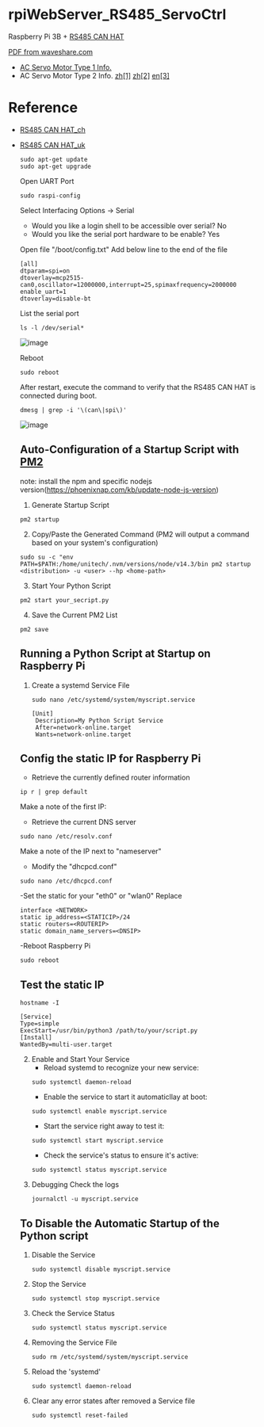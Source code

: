 # rpiWebServer_RS485_ServoCtrl

Raspberry Pi 3B + [RS485 CAN HAT](https://www.waveshare.com/wiki/RS485_CAN_HAT)

[PDF from waveshare.com](https://www.waveshare.com/w/upload/2/29/RS485-CAN-HAT-user-manuakl-en.pdf)

- [AC Servo Motor Type 1 Info.](https://amethyst-myrtle-52e.notion.site/Servo-Motor-Driver-2f7c21ac9d024b00933ec2252861ffcf)
- AC Servo Motor Type 2 Info. [zh[1]](https://www.seec.com.tw/Content/Goods/PdfViwer.aspx?SiteID=10&MmmID=655575436061077370&Msid=2022102818050639313&fd=GoodsDownload_Files&pname=SDE%E4%BC%BA%E6%9C%8D%E9%A9%85%E5%8B%95%E5%99%A8%E8%AA%AA%E6%98%8E%E6%9B%B8_V1.07.pdf) [zh[2]](https://www.seec.com.tw/Content/Goods/PdfViwer.aspx?SiteID=10&MmmID=655575436061077370&Msid=2020082410220029759&fd=GoodsDownload_Files&pname=%E5%A3%AB%E6%9E%97%E9%9B%BB%E6%A9%9FSDE%E7%B0%A1%E6%98%93%E8%AA%AA%E6%98%8E%E6%9B%B8(%E4%B8%AD%E8%8B%B1)LE106D04204.pdf) [en[3]](https://www.manualslib.com/products/Shihlin-Electric-Sde-040a2-10446073.html)

# Reference
- [RS485 CAN HAT_ch](https://www.waveshare.net/wiki/RS485_CAN_HAT#.E5.89.8D.E7.BD.AE.E5.B7.A5.E4.BD.9C_2)
- [RS485 CAN HAT_uk](https://learn.sb-components.co.uk/RS485-CAN-HAT)

  ```
  sudo apt-get update
  sudo apt-get upgrade
  ```
  Open UART Port
  ```
  sudo raspi-config
  ```
  Select Interfacing Options -> Serial
  - Would you like a login shell to be accessible over serial? No
  - Would you like the serial port hardware to be enable? Yes

  Open file "/boot/config.txt"
  Add below line to the end of the file
  ```
  [all]
  dtparam=spi=on
  dtoverlay=mcp2515-can0,oscillator=12000000,interrupt=25,spimaxfrequency=2000000
  enable_uart=1
  dtoverlay=disable-bt
  ```

  List the serial port
  ```
  ls -l /dev/serial*
  ```
  ![image](https://github.com/ChungChiuHung/rpiWebServer_RS485_ServoCtrl/assets/52248840/9da6fa95-6cb4-4160-8ef5-387343c84b57)

  Reboot
  ```
  sudo reboot
  ```

  After restart, execute the command to verify that the RS485 CAN HAT is connected during boot.
  ```
  dmesg | grep -i '\(can\|spi\)'
  ```
  ![image](https://github.com/ChungChiuHung/rpiWebServer_RS485_ServoCtrl/assets/52248840/149436ad-a2ca-4dd2-9fa6-c44bf60b2702)
  ## Auto-Configuration of a Startup Script with [PM2](https://pm2.keymetrics.io/docs/usage/startup/)
  note: install the npm and specific nodejs version(https://phoenixnap.com/kb/update-node-js-version)
  1. Generate Startup Script
  ```
  pm2 startup
  ```
  2. Copy/Paste the Generated Command (PM2 will output a command based on your system's configuration)
  ```
  sudo su -c "env PATH=$PATH:/home/unitech/.nvm/versions/node/v14.3/bin pm2 startup <distribution> -u <user> --hp <home-path>
  ```
  3. Start Your Python Script
  ```
  pm2 start your_secript.py
  ```
  4. Save the Current PM2 List
  ```
  pm2 save
  ```
  
  ## Running a Python Script at Startup on Raspberry Pi
  1. Create a systemd Service File
     ```
     sudo nano /etc/systemd/system/myscript.service
     ```
     ```
     [Unit]
      Description=My Python Script Service
      After=network-online.target
      Wants=network-online.target

  ## Config the static IP for Raspberry Pi
  - Retrieve the currently defined router information
  ```
  ip r | grep default
  ```
  Make a note of the first IP:
  - Retrieve the current DNS server
  ```
  sudo nano /etc/resolv.conf
  ```
  Make a note of the IP next to "nameserver"
  - Modify the "dhcpcd.conf"
  ```
  sudo nano /etc/dhcpcd.conf
  ```
  -Set the static for your "eth0" or "wlan0"
  Replace <NETWORK> <STATICIP> <ROUTERIP> <DNSIP>
  ```
  interface <NETWORK>
  static ip_address=<STATICIP>/24
  static routers=<ROUTERIP>
  static domain_name_servers=<DNSIP>
  ```
  -Reboot Raspberry Pi
  ```
  sudo reboot
  ```
  ## Test the static IP
  ```
  hostname -I
  ```
  ```
  [Service]
  Type=simple
  ExecStart=/usr/bin/python3 /path/to/your/script.py
  [Install]
  WantedBy=multi-user.target
  ```
  2. Enable and Start Your Service
     - Reload systemd to recognize your new service:
     ```
     sudo systemctl daemon-reload
     ```
     - Enable the service to start it automaticllay at boot:
     ```
     sudo systemctl enable myscript.service
     ```
     - Start the service right away to test it:
     ```
     sudo systemctl start myscript.service
     ```
     - Check the service's status to ensure it's active:
     ```
     sudo systemctl status myscript.service
     ```
  4. Debugging
     Check the logs
     ```
     journalctl -u myscript.service
     ```
  ## To Disable the Automatic Startup of the Python script
  1. Disable the Service
     ```
     sudo systemctl disable myscript.service
     ```
  3. Stop the Service
     ```
     sudo systemctl stop myscript.service
     ```
  5. Check the Service Status
     ```
     sudo systemctl status myscript.service
     ```
  7. Removing the Service File
     ```
     sudo rm /etc/systemd/system/myscript.service
     ```
  9. Reload the 'systemd'
     ```
     sudo systemctl daemon-reload
     ```
  11. Clear any error states after removed a Service file
      ```
      sudo systemctl reset-failed
      ```
